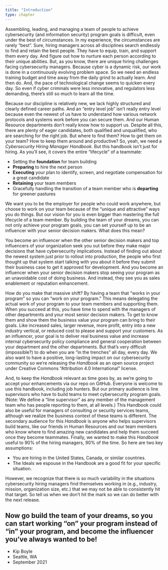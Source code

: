 ```yaml
---
title: "Introduction"
type: chapter
---
```

Assembling, leading, and managing a team of people to achieve cybersecurity (and information security) program goals is difficult, even under the best of circumstances.
In my experience, the circumstances are rarely “best”.
Sure, hiring managers across all disciplines search endlessly to find and retain the best people. They have to equip, train, and support them every day. And figure out how to nurture each person according to their unique abilities.
But, as you know, there are unique hiring challenges facing cybersecurity managers. Because cyber is a dynamic risk, our work is done in a continuously evolving problem space. So we need an endless training budget and time away from the daily grind to actually learn. And then do.
And, the pace of technological change seems to quicken every day. So even if cyber criminals were less innovative, and regulators less demanding, there’s still so much to learn all the time.

Because our discipline is relatively new, we lack highly structured and clearly defined career paths. And an “entry level job” isn’t really entry level because even the newest of us have to understand how various network protocols and systems work before you can secure them. And our Human Resource departments don’t really know how to support us. 
Despite all this, there are plenty of eager candidates, both qualified and unqualified, who are searching for the right job. But where to find them? How to get them on your team? How to keep them around and productive?
So, yeah, we need a *Cybersecurity Hiring Manager Handbook*.
But this handbook isn’t just for hiring. As you’ll see, it covers the entire “lifecycle” of a teammate:
  
  - Setting the **foundation** for team building
  - **Preparing** to hire the next person
  - **Executing** your plan to identify, screen, and negotiate compensation for a great candidate
  - **Retaining** your team members
  - Gracefully handling the transition of a team member who is **departing** for greener pastures                                                                
  
We want you to be the employer for people who could work anywhere, but choose to work on your team because of the “unique and attractive” ways you do things.
But our vision for you is even bigger than mastering the full lifecycle of a team member. By building the team of your dreams, you can not only achieve your program goals, you can set yourself up to be an influencer with your senior decision makers.
What does this mean?

You become an influencer when the other senior decision makers and top influencers of your organization seek you out before they make major decisions that have cybersecurity implications. Instead of finding out about the newest system just prior to rollout into production, the people who first thought up that system start talking with you about it before they submit their business case to get it approved for development.
And you become an influencer when your senior decision makers stop seeing your program as an unavoidable cost of doing business. And instead, they see you as sales enablement or reputation enhancement.

How do you make that massive shift?
By having a team that “works in your program” so you can “work on your program.”
This means delegating the actual work of your program to your team members and supporting them. When you succeed at this, you have time to spend with the managers of other departments and your most senior decision makers. To get to know them and show them the business value your program can bring to their goals. Like increased sales, larger revenue, more profit, entry into a new industry vertical, or reduced cost to please and support your customers.
As an influencer, your goal is to deliver real business value and increase internal cybersecurity policy compliance and general cooperation between your department and the other departments.
But that’s very difficult (impossible?) to do when you are “in the trenches” all day, every day.
We also want to have a positive, long-lasting impact on our cybersecurity community so we’re releasing the *Handbook* as an open source project under Creative Commons “Attribution 4.0 International” license.

And, to keep the *Handbook* relevant as time goes by, as we’re going to accept your enhancements via our repo on GitHub.
Everyone is welcome to use this handbook, including job hunters. But our primary audience is line supervisors who have to build teams to meet cybersecurity program goals. (Note: We define a “line supervisor” as any member of the management team who has people reporting to them, at all levels.)
This Handbook could also be useful for managers of consulting or security services teams, although we realize the business context of these teams is different.
The secondary audience for this *Handbook* is anyone who helps supervisors build teams, like our friends in Human Resources and our team members who know where to find amazing new candidates and help them succeed once they become teammates.
Finally, we wanted to make this *Handbook* useful to 90% of the hiring managers, 90% of the time. So here are two key assumptions:
  
  - You are hiring in the United States, Canada, or similar countries.
  - The Ideals we espouse in the Handbook are a good fit for your specific situation. 

However, we recognize that there is so much variability in the situations cybersecurity hiring managers find themselves working in (e.g., industry, mission, organization size, etc.) that we may not be able to consistently hit that target.
So tell us when we don’t hit the mark so we can do better with the next release.
## Now go build the team of your dreams, so you can start working “on” your program instead of “in” your program, and become the influencer you’ve always wanted to be!

- Kip Boyle  
- Seattle, WA  
- September 2021
